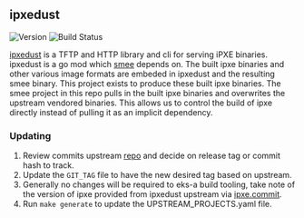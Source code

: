## **ipxedust**
![Version](https://img.shields.io/badge/version-3800ec9a936a73acbc0d1a422e6a2dd8c5923f6e-blue)
![Build Status]()

[ipxedust](https://github.com/tinkerbell/ipxedust) is a TFTP and HTTP library and cli for serving iPXE binaries. ipxedust is a go mod
which [smee](https://github.com/tinkerbell/smee) depends on. The built ipxe binaries and other various image formats are embeded in
ipxedust and the resulting smee binary. This project exists to produce these built ipxe binaries. The smee project in this repo
pulls in the built ipxe binaries and overwrites the upstream vendored binaries. This allows us to control the build
of ipxe directly instead of pulling it as an implicit dependency.

### Updating

1. Review commits upstream [repo](https://github.com/tinkerbell/ipxedust) and decide on release tag or commit hash to track. 
1. Update the `GIT_TAG` file to have the new desired tag based on upstream.
1. Generally no changes will be required to eks-a build tooling, take note of the version of ipxe provided from ipxedust upstream
via [ipxe.commit](https://github.com/tinkerbell/ipxedust/blob/main/binary/script/ipxe.commit).
1. Run `make generate` to update the UPSTREAM_PROJECTS.yaml file.
